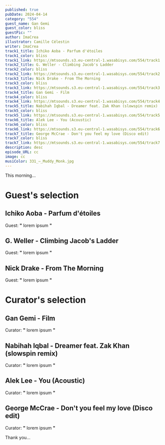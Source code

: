 ```yaml
---
published: true
pubDate: 2024-04-14
category: "554"
guest_name: Gan Gemi
guest_color: bliss
guestPic: ""
author: ImaCrea
illustrator: Camille Célestin
writer: ImaCrea
track1_title: Ichiko Aoba - Parfum d'étoiles
track1_color: bliss
track1_link: https://mtsounds.s3.eu-central-1.wasabisys.com/554/track1.mp3
track2_title: G. Weller - Climbing Jacob's Ladder
track2_color: bliss
track2_link: https://mtsounds.s3.eu-central-1.wasabisys.com/554/track2.mp3
track3_title: Nick Drake - From The Morning
track3_color: bliss
track3_link: https://mtsounds.s3.eu-central-1.wasabisys.com/554/track3.mp3
track4_title: Gan Gemi - Film
track4_color: bliss
track4_link: https://mtsounds.s3.eu-central-1.wasabisys.com/554/track4.mp3
track5_title: Nabihah Iqbal - Dreamer feat. Zak Khan (slowspin remix)
track5_color: bliss
track5_link: https://mtsounds.s3.eu-central-1.wasabisys.com/554/track5.mp3
track6_title: Alek Lee - You (Acoustic)
track6_color: bliss
track6_link: https://mtsounds.s3.eu-central-1.wasabisys.com/554/track6.mp3
track7_title: George McCrae - Don't you feel my love (Disco edit)
track7_color: bliss
track7_link: https://mtsounds.s3.eu-central-1.wasabisys.com/554/track7.mp3
description: desc
episode_URL: cc
image: cc
musiColor: 331_–_Muddy_Monk.jpg
---
```

This morning... 

# Guest's selection

## Ichiko Aoba - Parfum d'étoiles

 Guest: **"** lorem ipsum **"** 

## G. Weller - Climbing Jacob's Ladder

 Guest: **"** lorem ipsum **"** 

## Nick Drake - From The Morning

 Guest: **"** lorem ipsum **"** 

# Curator's selection

## Gan Gemi - Film

 Curator: **"** lorem ipsum **"** 

## Nabihah Iqbal - Dreamer feat. Zak Khan (slowspin remix)

 Curator: **"** lorem ipsum **"** 

## Alek Lee - You (Acoustic)

 Curator: **"** lorem ipsum **"** 

## George McCrae - Don't you feel my love (Disco edit)

 Curator: **"** lorem ipsum **"** 

 Thank you...

